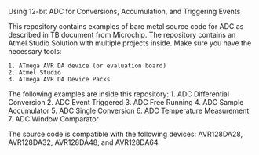 Using 12-bit ADC for Conversions, Accumulation, and Triggering Events

This repository contains examples of bare metal source code for ADC as described in TB document from Microchip.
The repository contains an Atmel Studio Solution with multiple projects inside. Make sure you have the necessary tools:

	1. ATmega AVR DA device (or evaluation board)
	2. Atmel Studio
	3. ATmega AVR DA Device Packs

The following examples are inside this repository:
	1. ADC Differential Conversion
	2. ADC Event Triggered
	3. ADC Free Running
	4. ADC Sample Accumulator
	5. ADC Single Conversion
	6. ADC Temperature Measurement
	7. ADC Window Comparator

The source code is compatible with the following devices: AVR128DA28, AVR128DA32, AVR128DA48, and AVR128DA64.
